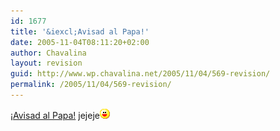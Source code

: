 ```yaml
---
id: 1677
title: '&iexcl;Avisad al Papa!'
date: 2005-11-04T08:11:20+02:00
author: Chavalina
layout: revision
guid: http://www.wp.chavalina.net/2005/11/04/569-revision/
permalink: /2005/11/04/569-revision/
---
```

<a href="http://www.proyectoisla.com/mangasverdes/?p=1250" target="_blank">&iexcl;Avisad al Papa!</a> jejeje![emo](/imagenes/emoticonos/risa.gif)